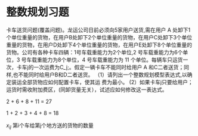 # 整数规划习题

卡车送货问题(覆盖问题)。龙运公司日前必须向5家用户送货,需在用户 A 处卸下1个单位重量的货物，在用户B处卸下2个单位重量的货物，在用户C处卸下3个单位重量的货物，在用户D处卸下4个单位重量的货物，在用户E处卸下8个单位重量的货物。公司有各种卡车四辆：1号车载重能力为2个单位,2 号车载重能力为6个单位，3 号车载重能力为8个单位，4 号车载重能力为 11 个单位。每辆车只运货一次，卡车j的一次运费为C_j;。假定一辆卡车不能同时给用户 A 和C二者送货；同样,也不能同时给用户B和D二者送货。
（1）请列出一个整数规划模型表达式,以确定装运全部货物应如何配置卡车，使其运
费为最小。
(2）如果卡车j只要给用户；运货时需收附加费区，(同卸货量无关），试述应如何修改这一表达式。



2 + 6 + 8 + 11 = 27

1 + 2 + 3 + 4 + 8 = 18

$x_{ij}$ 第i个车给第j个地方送的货物的数量



